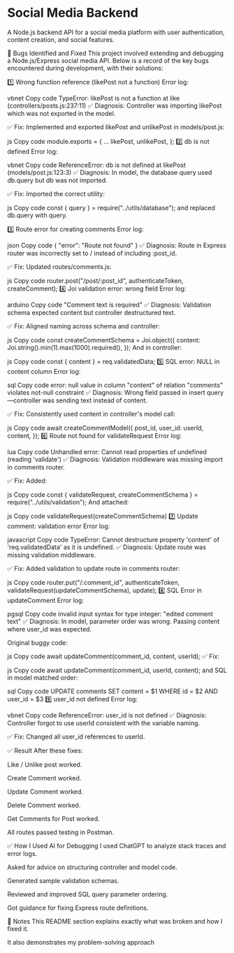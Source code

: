 # Social Media Backend

A Node.js backend API for a social media platform with user authentication, content creation, and social features.


🐛 Bugs Identified and Fixed
This project involved extending and debugging a Node.js/Express social media API. Below is a record of the key bugs encountered during development, with their solutions:

1️⃣ Wrong function reference (likePost not a function)
Error log:

vbnet
Copy code
TypeError: likePost is not a function
    at like (controllers/posts.js:237:11)
✅ Diagnosis:
Controller was importing likePost which was not exported in the model.

✅ Fix:
Implemented and exported likePost and unlikePost in models/post.js:

js
Copy code
module.exports = {
  ...
  likePost,
  unlikePost,
};
2️⃣ db is not defined
Error log:

vbnet
Copy code
ReferenceError: db is not defined
    at likePost (models/post.js:123:3)
✅ Diagnosis:
In model, the database query used db.query but db was not imported.

✅ Fix:
Imported the correct utility:

js
Copy code
const { query } = require("../utils/database");
and replaced db.query with query.

3️⃣ Route error for creating comments
Error log:

json
Copy code
{ "error": "Route not found" }
✅ Diagnosis:
Route in Express router was incorrectly set to / instead of including :post_id.

✅ Fix:
Updated routes/comments.js:

js
Copy code
router.post("/post/:post_id", authenticateToken, createComment);
4️⃣ Joi validation error: wrong field
Error log:

arduino
Copy code
"Comment text is required"
✅ Diagnosis:
Validation schema expected content but controller destructured text.

✅ Fix:
Aligned naming across schema and controller:

js
Copy code
const createCommentSchema = Joi.object({
  content: Joi.string().min(1).max(1000).required(),
});
And in controller:

js
Copy code
const { content } = req.validatedData;
5️⃣ SQL error: NULL in content column
Error log:

sql
Copy code
error: null value in column "content" of relation "comments" violates not-null constraint
✅ Diagnosis:
Wrong field passed in insert query—controller was sending text instead of content.

✅ Fix:
Consistently used content in controller's model call:

js
Copy code
await createCommentModel({
  post_id,
  user_id: userId,
  content,
});
6️⃣ Route not found for validateRequest
Error log:

lua
Copy code
Unhandled error: Cannot read properties of undefined (reading 'validate')
✅ Diagnosis:
Validation middleware was missing import in comments router.

✅ Fix:
Added:

js
Copy code
const { validateRequest, createCommentSchema } = require("../utils/validation");
And attached:

js
Copy code
validateRequest(createCommentSchema)
7️⃣ Update comment: validation error
Error log:

javascript
Copy code
TypeError: Cannot destructure property 'content' of 'req.validatedData' as it is undefined.
✅ Diagnosis:
Update route was missing validation middleware.

✅ Fix:
Added validation to update route in comments router:

js
Copy code
router.put("/:comment_id", authenticateToken, validateRequest(updateCommentSchema), update);
8️⃣ SQL Error in updateComment
Error log:

pgsql
Copy code
invalid input syntax for type integer: "edited comment text"
✅ Diagnosis:
In model, parameter order was wrong. Passing content where user_id was expected.

Original buggy code:

js
Copy code
await updateComment(comment_id, content, userId);
✅ Fix:

js
Copy code
await updateComment(comment_id, userId, content);
and SQL in model matched order:

sql
Copy code
UPDATE comments SET content = $1 WHERE id = $2 AND user_id = $3
9️⃣ user_id not defined
Error log:

vbnet
Copy code
ReferenceError: user_id is not defined
✅ Diagnosis:
Controller forgot to use userId consistent with the variable naming.

✅ Fix:
Changed all user_id references to userId.

✅ Result
After these fixes:

Like / Unlike post worked.

Create Comment worked.

Update Comment worked.

Delete Comment worked.

Get Comments for Post worked.

All routes passed testing in Postman.

✅ How I Used AI for Debugging
I used ChatGPT to analyze stack traces and error logs.

Asked for advice on structuring controller and model code.

Generated sample validation schemas.

Reviewed and improved SQL query parameter ordering.

Got guidance for fixing Express route definitions.

📌 Notes
This README section explains exactly what was broken and how I fixed it.

It also demonstrates my problem-solving approach